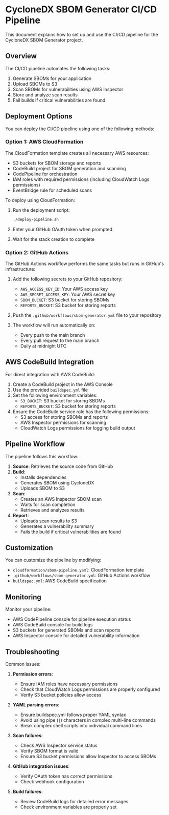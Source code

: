 # CycloneDX SBOM Generator CI/CD Pipeline

This document explains how to set up and use the CI/CD pipeline for the CycloneDX SBOM Generator project.

## Overview

The CI/CD pipeline automates the following tasks:

1. Generate SBOMs for your application
2. Upload SBOMs to S3
3. Scan SBOMs for vulnerabilities using AWS Inspector
4. Store and analyze scan results
5. Fail builds if critical vulnerabilities are found

## Deployment Options

You can deploy the CI/CD pipeline using one of the following methods:

### Option 1: AWS CloudFormation

The CloudFormation template creates all necessary AWS resources:

- S3 buckets for SBOM storage and reports
- CodeBuild project for SBOM generation and scanning
- CodePipeline for orchestration
- IAM roles with required permissions (including CloudWatch Logs permissions)
- EventBridge rule for scheduled scans

To deploy using CloudFormation:

1. Run the deployment script:
   ```bash
   ./deploy-pipeline.sh
   ```

2. Enter your GitHub OAuth token when prompted

3. Wait for the stack creation to complete

### Option 2: GitHub Actions

The GitHub Actions workflow performs the same tasks but runs in GitHub's infrastructure:

1. Add the following secrets to your GitHub repository:
   - `AWS_ACCESS_KEY_ID`: Your AWS access key
   - `AWS_SECRET_ACCESS_KEY`: Your AWS secret key
   - `SBOM_BUCKET`: S3 bucket for storing SBOMs
   - `REPORTS_BUCKET`: S3 bucket for storing reports

2. Push the `.github/workflows/sbom-generator.yml` file to your repository

3. The workflow will run automatically on:
   - Every push to the main branch
   - Every pull request to the main branch
   - Daily at midnight UTC

## AWS CodeBuild Integration

For direct integration with AWS CodeBuild:

1. Create a CodeBuild project in the AWS Console
2. Use the provided `buildspec.yml` file
3. Set the following environment variables:
   - `S3_BUCKET`: S3 bucket for storing SBOMs
   - `REPORTS_BUCKET`: S3 bucket for storing reports
4. Ensure the CodeBuild service role has the following permissions:
   - S3 access for storing SBOMs and reports
   - AWS Inspector permissions for scanning
   - CloudWatch Logs permissions for logging build output

## Pipeline Workflow

The pipeline follows this workflow:

1. **Source**: Retrieves the source code from GitHub
2. **Build**: 
   - Installs dependencies
   - Generates SBOM using CycloneDX
   - Uploads SBOM to S3
3. **Scan**:
   - Creates an AWS Inspector SBOM scan
   - Waits for scan completion
   - Retrieves and analyzes results
4. **Report**:
   - Uploads scan results to S3
   - Generates a vulnerability summary
   - Fails the build if critical vulnerabilities are found

## Customization

You can customize the pipeline by modifying:

- `cloudformation/sbom-pipeline.yaml`: CloudFormation template
- `.github/workflows/sbom-generator.yml`: GitHub Actions workflow
- `buildspec.yml`: AWS CodeBuild specification

## Monitoring

Monitor your pipeline:

- AWS CodePipeline console for pipeline execution status
- AWS CodeBuild console for build logs
- S3 buckets for generated SBOMs and scan reports
- AWS Inspector console for detailed vulnerability information

## Troubleshooting

Common issues:

1. **Permission errors**: 
   - Ensure IAM roles have necessary permissions
   - Check that CloudWatch Logs permissions are properly configured
   - Verify S3 bucket policies allow access

2. **YAML parsing errors**:
   - Ensure buildspec.yml follows proper YAML syntax
   - Avoid using pipe (`|`) characters in complex multi-line commands
   - Break complex shell scripts into individual command lines

3. **Scan failures**: 
   - Check AWS Inspector service status
   - Verify SBOM format is valid
   - Ensure S3 bucket permissions allow Inspector to access SBOMs

4. **GitHub integration issues**: 
   - Verify OAuth token has correct permissions
   - Check webhook configuration

5. **Build failures**: 
   - Review CodeBuild logs for detailed error messages
   - Check environment variables are properly set
